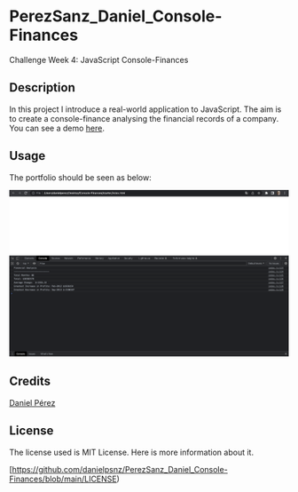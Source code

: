 # PerezSanz_Daniel_Console-Finances
Challenge Week 4: JavaScript Console-Finances

## Description 

In this project I introduce a real-world application to JavaScript. The aim is to create a console-finance analysing the financial records of a company. You can see a demo [here](https://danielpsnz.github.io/PerezSanz_Daniel_Console-Finances/).

## Usage 

The portfolio should be seen as below: 

![alt text](/assets/screenshot.png)


## Credits

[Daniel Pérez](https://github.com/danielpsnz)


## License

The license used is MIT License. Here is more information about it. 

[https://github.com/danielpsnz/PerezSanz_Daniel_Console-Finances/blob/main/LICENSE)
